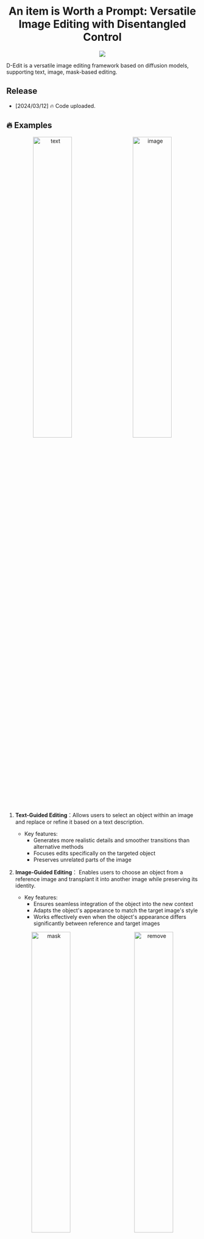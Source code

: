 <div align="center">
<h1>An item is Worth a Prompt: Versatile Image Editing with Disentangled Control</h1>



<a href='https://arxiv.org/abs/2403.04880'><img src='https://img.shields.io/badge/Technique-Report-red'></a>


</div>
D-Edit is a versatile image editing framework based on diffusion models, supporting text, image, mask-based editing. 

<!-- <img src='assets/applications.png'> -->
## Release
- [2024/03/12] 🔥 Code uploaded.




## 🔥 Examples

<p align="center">
  <img alt="text" src="assets/demo1.gif" width="45%">
&nbsp; &nbsp; &nbsp; &nbsp;
  <img alt="image" src="assets/demo2.gif" width="45%">
</p>

1. **Text-Guided Editing**：Allows users to select an object within an image and replace or refine it based on a text description.
   - Key features:
     - Generates more realistic details and smoother transitions than alternative methods
     - Focuses edits specifically on the targeted object
     - Preserves unrelated parts of the image

2. **Image-Guided Editing**： Enables users to choose an object from a reference image and transplant it into another image while preserving its identity.
   - Key features:
     - Ensures seamless integration of the object into the new context
     - Adapts the object's appearance to match the target image's style
     - Works effectively even when the object's appearance differs significantly between reference and target images



<p align="center">
  <img alt="mask" src="assets/demo3.gif" width="45%">
&nbsp; &nbsp; &nbsp; &nbsp; &nbsp;
  <img alt="remove" src="assets/demo4.gif" width="45%">
</p>



3. **Mask-Based Editing**： Involves manipulating objects by directly editing their masks.
   - Key features:
     - Allows for operations like moving, reshaping, resizing, and refining objects
     - Fills in new details according to the object's associated prompt
     - Produces natural-looking results that maintain consistency with the overall image

4. **Item Removal**: Enables users to remove objects from images by deleting the mask-object associations.
   - Key features:
     - Intelligently fills in the empty space left by removed objects
     - Ensures a coherent final image
     - Maintains the integrity of the surrounding image elements

## 🔧 Dependencies and Installation
- Python >= 3.8 (Recommend to use [Anaconda](https://www.anaconda.com/download/#linux) or [Miniconda](https://docs.conda.io/en/latest/miniconda.html))
- [PyTorch >= 2.1.0](https://pytorch.org/)
```bash
conda create --name dedit python=3.10
conda activate dedit
pip install -U pip

# Install requirements
pip install -r requirements.txt
```


## 💻 Run

### 1. Segmentation
Put the image (of any resolution) to be edited  into the folder with a specified name, and rename the image as "img.png" or "img.jpg". 
Then run the segmentation model
```
sh ./scripts/run_segment.sh
```
Alternatively, run [GroundedSAM](https://github.com/IDEA-Research/Grounded-Segment-Anything) to detect with text prompt
```
sh ./scripts/run_segmentSAM.sh
```

Optionally, if segmentation is not good, refine masks with GUI by locally running the mask editing web:
```
python ui_edit_mask.py
```
For image-based editing, repeat this step for both reference and target images.

### 2. Model Finetuning
Finetune UNet cross-attention layer of diffusion models by running 
```
sh ./scripts/sdxl/run_ft_sdxl_1024.sh
```
or finetune full UNet with lora
```
sh ./scripts/sdxl/run_ft_sdxl_1024_fulllora.sh
```
If image-based editing is needed, finetune the model with both reference and target images using

```
sh ./scripts/sdxl/run_ft_sdxl_1024_fulllora_2imgs.sh
```

### 3. Edit \!
#### 3.1 Reconstruction
To see if the original image can be constructed
```
sh ./scripts/sdxl/run_recon.sh
```
#### 3.1 Text-based
Replace the target item (tgt_index) with the item described by the text prompt (tgt_prompt)
```
sh ./scripts/sdxl/run_text.sh
```
#### 3.2 Image-based
Replace the target item (tgt_index) in the target image (tgt_name) with the item (src_index) in the reference image
```
sh ./scripts/sdxl/run_image.sh
```
#### 3.3 Mask-based
For target items (tgt_indices_list), resize it (resize_list), move it (delta_x, delta_y) or reshape it by manually editing the mask shape (using UI).

The resulting new masks (processed by a simple algorithm) can be visualized in './example1/move_resize/seg_move_resize.png', if it is not reasonable, edit using the UI.

```
sh ./scripts/sdxl/run_move_resize.sh
```
#### 3.4 Remove
Remove the target item (tgt_index), the remaining region will be reassigned to the nearby regions with a simple algorithm.
The resulting new masks (processed by a simple algorithm) can be visualized in './example1/remove/seg_removed.png', if it is not reasonable, edit using the UI.

```
sh ./scripts/sdxl/run_move_resize.sh
```

#### 3.4 General editing parameters
- We partition the image into three regions as shown below. Regions with the hard mask are frozen, regions with the active mask are generated with diffusion model, and regions with soft mask keep the original content in the first "strength*N" sampling steps.
<p align="center">
  <img src="assets/mask_def.png" height=200>
</p>

- During editing, if you use an edited segmentation that is different from finetuning, add --load_edited_mask; For mask-based and remove, if you edit the masks automatically processed by the algorithm as mentioned, add --load_edited_processed_mask.

### Cite
If you find D-Edit useful for your research and applications, please cite us using this BibTeX:

```bibtex
@article{feng2024dedit,
  title={An item is Worth a Prompt: Versatile Image Editing with Disentangled Control},
  author={Aosong Feng, Weikang Qiu, Jinbin Bai, Kaicheng Zhou, Zhen Dong, Xiao Zhang, Rex Ying, and Leandros Tassiulas},
  journal={arXiv preprint arXiv:2403.04880},
  year={2024}
}
```
